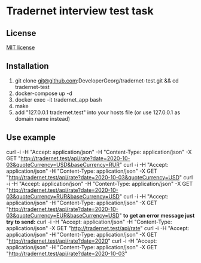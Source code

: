 # Tradernet interview test task

## License
[MIT license](https://opensource.org/licenses/MIT)

## Installation
1. git clone git@github.com:DeveloperGeorg/tradernet-test.git && cd tradernet-test
2. docker-compose up -d
3. docker exec -it tradernet_app bash
4. make
5. add "127.0.0.1       tradernet.test" into your hosts file (or use 127.0.0.1 as domain name instead)

## Use example
curl -i -H "Accept: application/json" -H "Content-Type: application/json" -X GET "http://tradernet.test/api/rate?date=2020-10-03&quoteCurrency=USD&baseCurrency=RUR"
curl -i -H "Accept: application/json" -H "Content-Type: application/json" -X GET "http://tradernet.test/api/rate?date=2020-10-03&quoteCurrency=USD"
curl -i -H "Accept: application/json" -H "Content-Type: application/json" -X GET "http://tradernet.test/api/rate?date=2020-10-03&quoteCurrency=RUR&baseCurrency=USD"
curl -i -H "Accept: application/json" -H "Content-Type: application/json" -X GET "http://tradernet.test/api/rate?date=2020-10-03&quoteCurrency=EUR&baseCurrency=USD"
**to get an error message just try to send:**
curl -i -H "Accept: application/json" -H "Content-Type: application/json" -X GET "http://tradernet.test/api/rate"
curl -i -H "Accept: application/json" -H "Content-Type: application/json" -X GET "http://tradernet.test/api/rate?date=2020"
curl -i -H "Accept: application/json" -H "Content-Type: application/json" -X GET "http://tradernet.test/api/rate?date=2020-10-03"